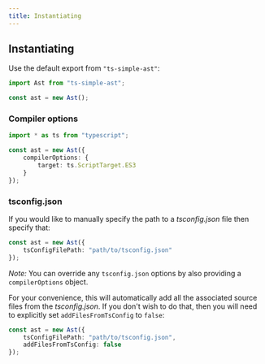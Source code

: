 ```yaml
---
title: Instantiating
---
```


## Instantiating

Use the default export from `"ts-simple-ast"`:

```ts
import Ast from "ts-simple-ast";

const ast = new Ast();
```

### Compiler options

```ts
import * as ts from "typescript";

const ast = new Ast({
    compilerOptions: {
        target: ts.ScriptTarget.ES3
    }
});
```

### tsconfig.json

If you would like to manually specify the path to a *tsconfig.json* file then specify that:

```ts
const ast = new Ast({
    tsConfigFilePath: "path/to/tsconfig.json"
});
```

*Note:* You can override any `tsconfig.json` options by also providing a `compilerOptions` object.

For your convenience, this will automatically add all the associated source files from the *tsconfig.json*. If you don't wish to do that, then you will need to explicitly set `addFilesFromTsConfig` to `false`:

```ts
const ast = new Ast({
    tsConfigFilePath: "path/to/tsconfig.json",
    addFilesFromTsConfig: false
});
```
